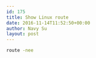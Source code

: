 ```yaml
---
id: 175
title: Show Linux route
date: 2016-11-14T11:52:50+00:00
author: Navy Su
layout: post
---
```

~~~bash
route -nee
~~~